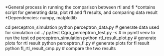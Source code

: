 *General process in running the comparison between rtl and fl
*contains script for generating data, plot rtl and fl results, and comparing data result
*Dependencies: numpy, matplotlib


cd perceptron_simulation
python perceptron_data.py          # generate data used for simulation
cd ../
py.test Cgra_perceptron_test.py -s # in pymtl venv to run the test
cd perceptron_simulation
python rtl_result_plot.py          # generate plots for rtl result
python perceptron_fl.py            # generate plots for fl result
python fl_rtl_result_cmp.py        # compare the two results

